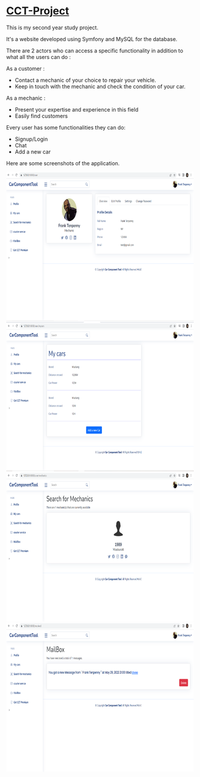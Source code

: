 <h1 style="text-decoration: underline">CCT-Project</h1>
This is my second year study project.

It's a website developed using Symfony and MySQL for the database.

There are 2 actors who can access a specific functionality in addition to what all the users can do :

As a customer : 
  - Contact a mechanic of your choice to repair your vehicle.
  - Keep in touch with the mechanic and check the condition of your car.
  
As a mechanic : 
  - Present your expertise and experience in this field
  - Easily find customers
  
  
Every user has some functionalities they can do: 
  - Signup/Login
  - Chat
  - Add a new car

Here are some screenshots of the application.

<img src="assets/assets/css/image.png" width="700" height="400" >
<img src="assets/assets/css/image1.png" width="700" height="400" >
<img src="assets/assets/css/image2.png" width="700" height="400" >
<img src="assets/assets/css/image3.png" width="700" height="400" >
